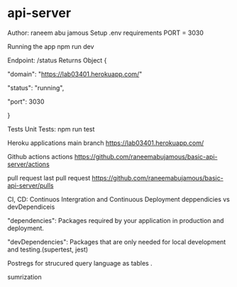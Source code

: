 # api-server

Author: raneem abu jamous
Setup
.env requirements
PORT = 3030

Running the app
npm run dev

Endpoint: /status
Returns Object {

"domain": "https://lab03401.herokuapp.com/"

"status": "running",

"port": 3030

}

Tests
Unit Tests: npm run test

Heroku applications
main branch https://lab03401.herokuapp.com/

Github actions
actions
https://github.com/raneemabujamous/basic-api-server/actions

pull request
last pull request https://github.com/raneemabujamous/basic-api-server/pulls

CI, CD: Continuos Intergration and Continuous Deployment
deppendicies vs devDependiceis

"dependencies": Packages required by your application in production and deployment.

"devDependencies": Packages that are only needed for local development and testing.(supertest, jest)

Postregs for strucured query language as tables .

sumrization
